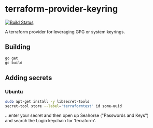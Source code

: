 # terraform-provider-keyring

[![Build Status](https://travis-ci.org/rremer/terraform-provider-keyring.svg?branch=master)](https://travis-ci.org/rremer/terraform-provider-keyring)

A terraform provider for leveraging GPG or system keyrings.

## Building

```sh
go get
go build
```


## Adding secrets

### Ubuntu

```sh
sudo apt-get install -y libsecret-tools
secret-tool store --label='terraformtest' id some-uuid
```

...enter your secret and then open up Seahorse ("Passwords and Keys") and search the Login keychain for 'terraform'.
